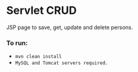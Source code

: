 # Servlet CRUD 

JSP page to save, get, update and delete persons.

### To run:

- ```mvn clean install```
- ```MySQL and Tomcat servers required.```
  
 
